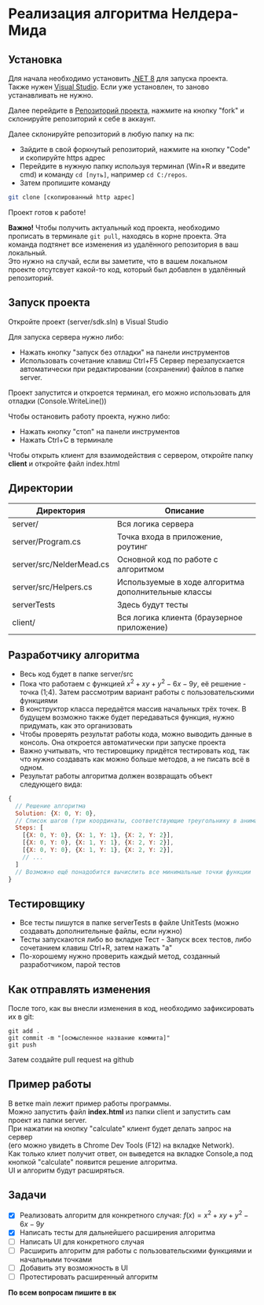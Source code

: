 # Реализация алгоритма Нелдера-Мида
## Установка

Для начала необходимо установить [.NET 8](https://dotnet.microsoft.com/en-us/download) для запуска проекта.  
Также нужен [Visual Studio](https://visualstudio.microsoft.com/ru/downloads/). Если уже установлен, то заново устанавливать не нужно.

Далее перейдите в [Репозиторий проекта](https://github.com/matveybobrov/nelder-mead.git), нажмите на кнопку "fork" и склонируйте репозиторий к себе в аккаунт.  

Далее склонируйте репозиторий в любую папку на пк:
- Зайдите в свой форкнутый репозиторий, нажмите на кнопку "Code" и скопируйте https адрес
- Перейдите в нужную папку используя терминал (Win+R и введите cmd) и команду ```cd [путь]```, например ```cd C:/repos```.  
- Затем пропишите команду
```sh
git clone [скопированный http адрес]
```
Проект готов к работе!

**Важно!**
Чтобы получить актуальный код проекта, необходимо прописать в терминале ```git pull```, находясь в корне проекта. Эта команда подтянет все изменения из удалённого репозитория в ваш локальный.  
Это нужно на случай, если вы заметите, что в вашем локальном проекте отсутсвует какой-то код, который был добавлен в удалённый репозиторий.

## Запуск проекта
Откройте проект (server/sdk.sln) в Visual Studio

Для запуска сервера нужно либо:
- Нажать кнопку "запуск без отладки" на панели инструментов
- Использовать сочетание клавиш Ctrl+F5
Сервер перезапускается автоматически при редактировании (сохранении) файлов в папке server.  

Проект запустится и откроется терминал, его можно использовать для отладки (Console.WriteLine())

Чтобы остановить работу проекта, нужно либо:
- Нажать кнопку "стоп" на панели инструментов
- Нажать Ctrl+C в терминале

Чтобы открыть клиент для взаимодействия с сервером, откройте папку **client** и откройте файл index.html

## Директории
| Директория | Описание |
| ------ | ------ |
| server/| Вся логика сервера |
| server/Program.cs| Точка входа в приложение, роутинг |
| server/src/NelderMead.cs | Основной код по работе с алгоритмом |
| server/src/Helpers.cs | Используемые в ходе алгоритма дополнительные классы |
| serverTests | Здесь будут тесты |
| client/ | Вся логика клиента (браузерное приложение) |


## Разработчику алгоритма
- Весь код будет в папке server/src
- Пока что работаем с функцией $x^2+xy+y^2-6x-9y$, её решение - точка (1;4). Затем рассмотрим вариант работы с пользовательскими функциями
- В конструктор класса передаётся массив начальных трёх точек. В будущем возможно также будет передаваться функция, нужно придумать, как это организовать
- Чтобы проверять результат работы кода, можно выводить данные в консоль. Она откроется автоматически при запуске проекта
- Важно учитывать, что тестировщику придётся тестировать код, так что нужно создавать как можно больше методов, а не писать всё в одном.
- Результат работы алгоритма должен возвращать объект следующего вида:
```javascript
{
  // Решение алгоритма
  Solution: {X: 0, Y: 0},
  // Список шагов (три координаты, соответствующие треугольнику в анимации)
  Steps: [
    [{X: 0, Y: 0}, {X: 1, Y: 1}, {X: 2, Y: 2}],
    [{X: 0, Y: 0}, {X: 1, Y: 1}, {X: 2, Y: 2}],
    [{X: 0, Y: 0}, {X: 1, Y: 1}, {X: 2, Y: 2}],
    // ...
  ]
  // Возможно ещё понадобится вычислить все минимальные точки функции
}
```

## Тестировщику
- Все тесты пишутся в папке serverTests в файле UnitTests (можно создавать дополнительные файлы, если нужно)
- Тесты запускаются либо во вкладке Тест - Запуск всех тестов, либо сочетанием клавиш Ctrl+R, затем нажать "a"
- По-хорошему нужно проверить каждый метод, созданный разработчиком, парой тестов

## Как отправлять изменения
После того, как вы внесли изменения в код, необходимо зафиксировать их в git:  
```
git add .
git commit -m "[осмысленное название коммита]"
git push
```
Затем создайте pull request на github

## Пример работы
В ветке main лежит пример работы программы.  
Можно запустить файл **index.html** из папки client и запустить сам проект из папки server.  
При нажатии на кнопку "calculate" клиент будет делать запрос на сервер  
(его можно увидеть в Chrome Dev Tools (F12) на вкладке Network).  
Как только клиет получит ответ, он выведется на вкладке Console,а под кнопкой "calculate" появится решение алгоритма.  
UI и алгоритм будут расширяться.

## Задачи
- [x] Реализовать алгоритм для конкретного случая: $f(x)=x^2+xy+y^2-6x-9y$
- [x] Написать тесты для дальнейшего расширения алгоритма
- [ ] Написать UI для конкретного случая
- [ ] Расширить алгоритм для работы с пользовательскими функциями и начальными точками
- [ ] Добавить эту возможность в UI
- [ ] Протестировать расширенный алгоритм

**По всем вопросам пишите в вк**
